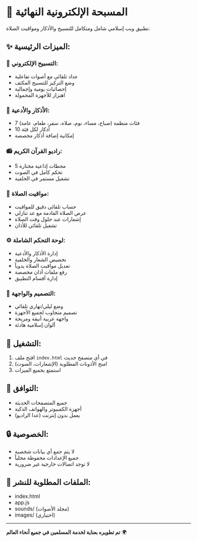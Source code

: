 # 📿 المسبحة الإلكترونية النهائية

تطبيق ويب إسلامي شامل ومتكامل للتسبيح والأذكار ومواقيت الصلاة.

## ✨ الميزات الرئيسية:

### 📿 التسبيح الإلكتروني:
- عداد تلقائي مع أصوات تفاعلية
- وضع التركيز للتسبيح المكثف
- إحصائيات يومية وإجمالية
- اهتزاز للأجهزة المحمولة

### 🤲 الأذكار والأدعية:
- 7 فئات منظمة (صباح، مساء، نوم، صلاة، سفر، طعام، عامة)
- 10 أذكار لكل فئة
- إمكانية إضافة أذكار مخصصة

### 📻 راديو القرآن الكريم:
- 5 محطات إذاعية مختارة
- تحكم كامل في الصوت
- تشغيل مستمر في الخلفية

### 🕌 مواقيت الصلاة:
- حساب تلقائي دقيق للمواقيت
- عرض الصلاة القادمة مع عد تنازلي
- إشعارات عند حلول وقت الصلاة
- تشغيل تلقائي للأذان

### ⚙️ لوحة التحكم الشاملة:
- إدارة الأذكار والأدعية
- تخصيص الشعار والخلفية
- تعديل مواقيت الصلاة يدوياً
- رفع ملفات أذان مخصصة
- إدارة أقسام التطبيق

### 🎨 التصميم والواجهة:
- وضع ليلي/نهاري تلقائي
- تصميم متجاوب لجميع الأجهزة
- واجهة عربية أنيقة ومريحة
- ألوان إسلامية هادئة

## 🚀 التشغيل:
1. افتح ملف `index.html` في أي متصفح حديث
2. امنح الأذونات المطلوبة (الإشعارات، الصوت)
3. استمتع بجميع الميزات

## 📱 التوافق:
- جميع المتصفحات الحديثة
- أجهزة الكمبيوتر والهواتف الذكية
- يعمل بدون إنترنت (عدا الراديو)

## 🔒 الخصوصية:
- لا يتم جمع أي بيانات شخصية
- جميع الإعدادات محفوظة محلياً
- لا توجد اتصالات خارجية غير ضرورية

## 📁 الملفات المطلوبة للنشر:
- index.html
- app.js
- sounds/ (مجلد الأصوات)
- images/ (اختياري)

---
**تم تطويره بعناية لخدمة المسلمين في جميع أنحاء العالم** 🌍
